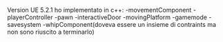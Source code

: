 Version UE 5.2.1
ho implementato in c++:
-movementComponent
-playerController
-pawn
-interactiveDoor
-movingPlatform
-gamemode
-savesystem
-whipComponent(doveva essere un insieme di contraints ma non sono riuscito a terminarlo)
